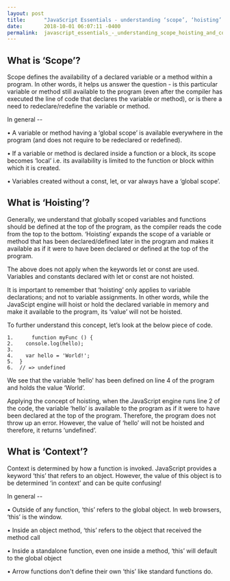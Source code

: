 ```yaml
---
layout: post
title:      "JavaScript Essentials - understanding ‘scope’, ‘hoisting’ and ‘context’ "
date:       2018-10-01 06:07:11 -0400
permalink:  javascript_essentials_-_understanding_scope_hoisting_and_context
---
```




##  What is ‘Scope’?

Scope defines the availability of a declared variable or a method within a program. In other words, it helps us answer the question - is this particular variable or method still available to the program (even after the compiler has executed the line of code that declares the variable or method), or is there a need to redeclare/redefine the variable or method. 

In general --  

•	A variable or method having a ‘global scope’ is available everywhere in the program (and does not require to be redeclared or redefined).  

•	If a variable or method is declared inside a function or a block, its scope becomes ‘local’ i.e. its availability is limited to the function or block within which it is created.

•	Variables created without a const, let, or var always have a ‘global scope’.

## What is ‘Hoisting’?

Generally, we understand that globally scoped variables and functions should be defined at the top of the program, as the compiler reads the code from the top to the bottom. ‘Hoisting’ expands the scope of a variable or method that has been declared/defined later in the program and makes it available as if it were to have been declared or defined at the top of the program. 

The above does not apply when the keywords let or const are used.  Variables and constants declared with let or const are not hoisted.

It is important to remember that ‘hoisting’ only applies to variable declarations; and not to variable assignments. In other words, while the JavaScipt engine will hoist or hold the declared variable in memory and make it available to the program, its ‘value’ will not be hoisted.  

To further understand this concept, let’s look at the below piece of code. 

```
1.		function myFunc () {
2.	  console.log(hello);
3.	 
4.	  var hello = 'World!';
5.	}
6.	// => undefined
```


We see that the variable ‘hello’ has been defined on line 4 of the program and holds the value ‘World’. 

Applying the concept of hoisting, when the JavaScript engine runs line 2 of the code, the variable ‘hello’ is available to the program as if it were to have been declared at the top of the program. Therefore, the program does not throw up an error. However, the value of ‘hello’ will not be hoisted and therefore, it returns ‘undefined’.

## What is ‘Context’? 

Context is determined by how a function is invoked. JavaScript provides a keyword ‘this’ that refers to an object. However, the value of this object is to be determined ‘in context’ and can be quite confusing! 

In general -- 

•	Outside of any function, ‘this’ refers to the global object. In web browsers, ‘this’ is the window.

•	Inside an object method, ‘this’ refers to the object that received the method call

•	Inside a standalone function, even one inside a method, ‘this’ will default to the global object

•	Arrow functions don't define their own ‘this’ like standard functions do.



